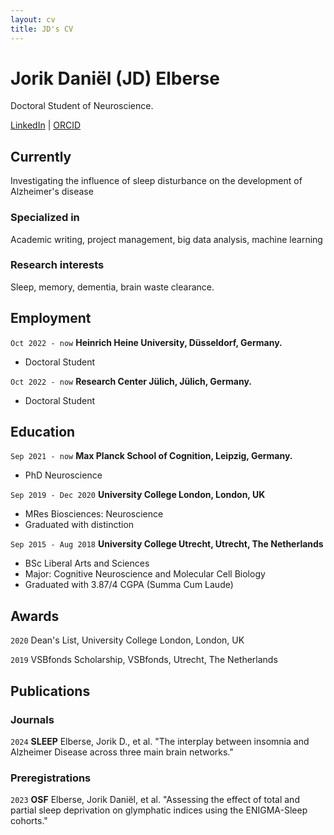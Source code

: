```yaml
---
layout: cv
title: JD's CV
---
```

# Jorik Daniël (JD) Elberse
Doctoral Student of Neuroscience.

<div id="webaddress">
<a href="https://www.linkedin.com/in/jd-elberse/">LinkedIn</a>
| <a href="https://orcid.org/0009-0009-7942-7771">ORCID</a>
</div>


## Currently

Investigating the influence of sleep disturbance on the development of Alzheimer's disease

### Specialized in

Academic writing, project management, big data analysis, machine learning


### Research interests

Sleep, memory, dementia, brain waste clearance.

## Employment

`Oct 2022 - now`
__Heinrich Heine University, Düsseldorf, Germany.__

- Doctoral Student

`Oct 2022 - now`
__Research Center Jülich, Jülich, Germany.__

- Doctoral Student

## Education

`Sep 2021 - now`
__Max Planck School of Cognition, Leipzig, Germany.__

- PhD Neuroscience

`Sep 2019 - Dec 2020`
__University College London, London, UK__

- MRes Biosciences: Neuroscience
- Graduated with distinction

`Sep 2015 - Aug 2018`
__University College Utrecht, Utrecht, The Netherlands__

- BSc Liberal Arts and Sciences
- Major: Cognitive Neuroscience and Molecular Cell Biology
- Graduated with 3.87/4 CGPA (Summa Cum Laude)


## Awards

`2020`
Dean's List, University College London, London, UK

`2019`
VSBfonds Scholarship, VSBfonds, Utrecht, The Netherlands



## Publications

<!-- A list is also available [online](https://scholar.google.com/citations?hl=en&user=wYH4l-oAAAAJ) -->

### Journals

`2024`
__SLEEP__
Elberse, Jorik D., et al. "The interplay between insomnia and Alzheimer Disease across three main brain networks."

### Preregistrations

`2023`
__OSF__
Elberse, Jorik Daniël, et al. "Assessing the effect of total and partial sleep deprivation on glymphatic indices using the ENIGMA-Sleep cohorts."

<!-- ### Footer

Last updated: June 2024 -->


